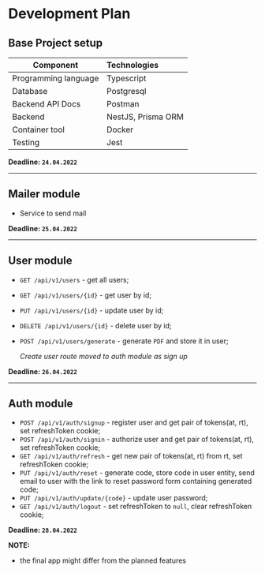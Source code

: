 # Development Plan

## Base Project setup

| Component | Technologies|
|---|:---|
|Programming language | Typescript |
|Database | Postgresql |
|Backend API Docs | Postman |
|Backend | NestJS, Prisma ORM |
|Container tool | Docker |
|Testing | Jest |

**Deadline: `24.04.2022`**

---

## Mailer module

- Service to send mail

**Deadline: `25.04.2022`**

---

## User module

- `GET /api/v1/users` - get all users;
- `GET /api/v1/users/{id}` - get user by id;
- `PUT /api/v1/users/{id}` - update user by id;
- `DELETE /api/v1/users/{id}` - delete user by id;
- `POST /api/v1/users/generate` - generate `PDF` and store it in user;

  *Create user route moved to auth module as sign up*

**Deadline: `26.04.2022`**

---

## Auth module

- `POST /api/v1/auth/signup` - register user and get pair of tokens(at, rt), set refreshToken cookie;
- `POST /api/v1/auth/signin` - authorize user and get pair of tokens(at, rt), set refreshToken cookie;
- `GET /api/v1/auth/refresh` - get new pair of tokens(at, rt) from rt, set refreshToken cookie;
- `PUT /api/v1/auth/reset` - generate code, store code in user entity, send email to user with the link to reset password form containing generated code;
- `PUT /api/v1/auth/update/{code}` - update user password;
- `GET /api/v1/auth/logout` - set refreshToken to `null`, clear refreshToken cookie;

**Deadline: `28.04.2022`**

**NOTE:**

- the final app might differ from the planned features
